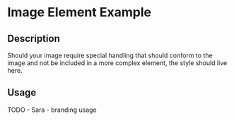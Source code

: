 # Image Element Example

## Description
Should your image require special handling that should conform to the image and not be included in a more complex element, the style should live here.

## Usage
TODO - Sara - branding usage
